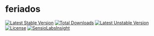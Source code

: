 # feriados
[![Latest Stable Version](https://poser.pugx.org/fgoni/feriados/v/stable)](https://packagist.org/packages/fgoni/feriados)
[![Total Downloads](https://poser.pugx.org/fgoni/feriados/downloads)](https://packagist.org/packages/fgoni/feriados) 
[![Latest Unstable Version](https://poser.pugx.org/fgoni/feriados/v/unstable)](https://packagist.org/packages/fgoni/feriados) 
[![License](https://poser.pugx.org/fgoni/feriados/license)](https://packagist.org/packages/fgoni/feriados)
[![SensioLabsInsight](https://insight.sensiolabs.com/projects/ae2b9eb3-19a3-4016-b3ba-de60a065aef8/mini.png)](https://insight.sensiolabs.com/projects/ae2b9eb3-19a3-4016-b3ba-de60a065aef8)

